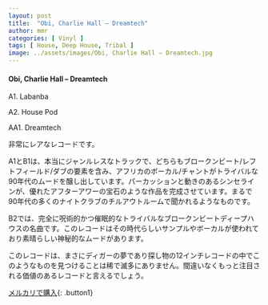 ```yaml
---
layout: post
title:  "Obi, Charlie Hall – Dreamtech"
author: mmr
categories: [ Vinyl ]
tags: [ House, Deep House, Tribal ]
image: ../assets/images/Obi, Charlie Hall – Dreamtech.jpg
---
```


#### Obi, Charlie Hall – Dreamtech

A1. Labanba

A2. House Pod

AA1. Dreamtech


非常にレアなレコードです。

A1とB1は、本当にジャンルレスなトラックで、どちらもブロークンビート/レフトフィールド/ダブの要素を含み、アフリカのボーカル/チャントがトライバルな90年代のムードを醸し出しています。パーカッションと動きのあるシンセラインが、優れたアフターアワーの宝石のような作品を完成させています。まるで90年代の多くのナイトクラブのチルアウトルームで聞かれるようなものです。

B2では、完全に呪術的かつ催眠的なトライバルなブロークンビートディープハウスの名曲です。このレコードはその時代らしいサンプルやボーカルが使われており素晴らしい神秘的なムードがあります。

このレコードは、まさにディガーの夢であり探し物の12インチレコードの中でこのようなものを見つけることは稀で滅多にありません。間違いなくもっと注目される価値のあるレコードと言えるでしょう。


[メルカリで購入](https://jp.mercari.com/item/m49518581240){: .button1}

